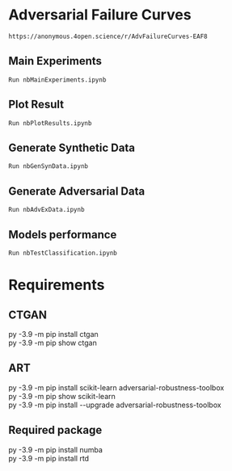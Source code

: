 # Adversarial Failure Curves
    https://anonymous.4open.science/r/AdvFailureCurves-EAF8

## Main Experiments
    Run nbMainExperiments.ipynb

## Plot Result
    Run nbPlotResults.ipynb

## Generate Synthetic Data
    Run nbGenSynData.ipynb 

## Generate Adversarial Data
    Run nbAdvExData.ipynb 

## Models performance
    Run nbTestClassification.ipynb

# Requirements
## CTGAN
py -3.9 -m pip install ctgan<br>
py -3.9 -m pip show ctgan

## ART
py -3.9 -m pip install scikit-learn adversarial-robustness-toolbox<br>
py -3.9 -m pip show scikit-learn<br>
py -3.9 -m pip install --upgrade adversarial-robustness-toolbox

## Required package
py -3.9 -m pip install numba<br>
py -3.9 -m pip install rtd


